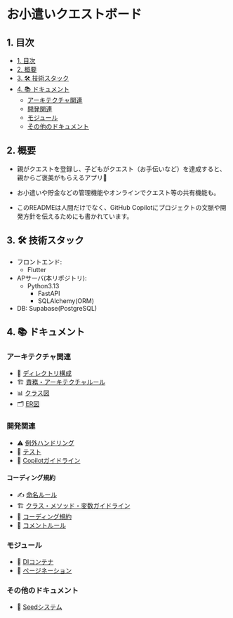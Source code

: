 <!-- Please write comments and pull requests in Japanese. -->
# お小遣いクエストボード

## 1. 目次
- [1. 目次](#1-目次)
- [2. 概要](#2-概要)
- [3. 🛠 技術スタック](#3--技術スタック)
- [4. 📚 ドキュメント](#4--ドキュメント)
  - [アーキテクチャ関連](#アーキテクチャ関連)
  - [開発関連](#開発関連)
  - [モジュール](#モジュール)
  - [その他のドキュメント](#その他のドキュメント)


## 2. 概要
- 親がクエストを登録し、子どもがクエスト（お手伝いなど）を達成すると、親からご褒美がもらえるアプリ🎁
- お小遣いや貯金などの管理機能やオンラインでクエスト等の共有機能も。

- このREADMEは人間だけでなく、GitHub Copilotにプロジェクトの文脈や開発方針を伝えるためにも書かれています。


## 3. 🛠 技術スタック
- フロントエンド: 
	- Flutter
- APサーバ(本リポジトリ): 
	- Python3.13
		- FastAPI
		- SQLAlchemy(ORM)
- DB: Supabase(PostgreSQL)

## 4. 📚 ドキュメント

### アーキテクチャ関連
- 🧱 [ディレクトリ構成](docs/ja/architecture/directory-structure.md)
- 🏗️ [責務・アーキテクチャルール](docs/ja/architecture/responsibilities.md)
- 📊 [クラス図](docs/ddd_clsd.md)
- 🗂️ [ER図](docs/erd.md)

### 開発関連
- ⚠️ [例外ハンドリング](docs/ja/development/exception-handling.md)
- 🧪 [テスト](docs/ja/development/testing.md)
- 🤖 [Copilotガイドライン](docs/ja/development/copilot-guidelines.md)

#### コーディング規約
- ✍️ [命名ルール](docs/ja/development/coding-standards/naming-rules.md)
- 🏗️ [クラス・メソッド・変数ガイドライン](docs/ja/development/coding-standards/class-guidelines.md)
- 📝 [コーディング規約](docs/ja/development/coding-standards/coding_standards.md)
- 💬 [コメントルール](docs/ja/development/coding-standards/comment-rules.md)

### モジュール
- 🔧 [DIコンテナ](docs/ja/modules/di-container.md)
- 📄 [ページネーション](docs/ja/modules/pagination.md)

### その他のドキュメント
- 🌱 [Seedシステム](seed/README.md)
